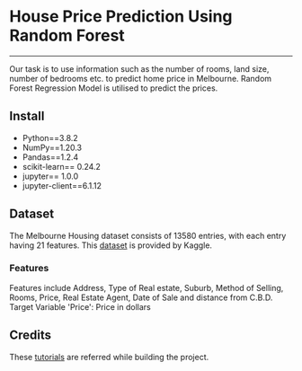 # House Price Prediction Using Random Forest 

---

Our task is to use information such as the number of rooms, land size, number of bedrooms etc. to predict home price in Melbourne. Random Forest Regression Model is utilised to predict the prices.

## Install

* Python==3.8.2
* NumPy==1.20.3
* Pandas==1.2.4
* scikit-learn== 0.24.2
* jupyter== 1.0.0
* jupyter-client==6.1.12

## Dataset

The Melbourne Housing dataset consists of 13580 entries, with each entry having 21 features. This [dataset](https://www.kaggle.com/dansbecker/melbourne-housing-snapshot) is provided by Kaggle.

### Features

Features include Address, Type of Real estate, Suburb, Method of Selling, Rooms, Price, Real Estate Agent, Date of Sale and distance from C.B.D.
Target Variable 'Price': Price in dollars 

## Credits

These [tutorials](https://www.kaggle.com/learn/intermediate-machine-learning) are referred while building the project.



